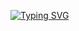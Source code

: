<a href="https://git.io/typing-svg"><img src="https://readme-typing-svg.demolab.com?font=Fira+Code&pause=1000&color=ff5e2f&multiline=true&width=600&height=100&lines=Приветик!;Я+Анастасия;Recruiter+IT+компании+ФОДЖИН" alt="Typing SVG" /></a>
